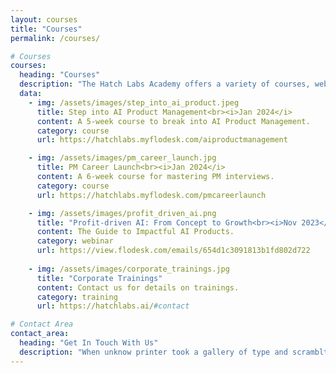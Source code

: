 ```yaml
---
layout: courses
title: "Courses"
permalink: /courses/

# Courses 
courses:
  heading: "Courses"
  description: "The Hatch Labs Academy offers a variety of courses, webinars and trainings."
  data:
    - img: /assets/images/step_into_ai_product.jpeg
      title: Step into AI Product Management<br><i>Jan 2024</i>
      content: A 5-week course to break into AI Product Management.
      category: course
      url: https://hatchlabs.myflodesk.com/aiproductmanagement

    - img: /assets/images/pm_career_launch.jpg
      title: PM Career Launch<br><i>Jan 2024</i>
      content: A 6-week course for mastering PM interviews.
      category: course
      url: https://hatchlabs.myflodesk.com/pmcareerlaunch

    - img: /assets/images/profit_driven_ai.png
      title: "Profit-driven AI: From Concept to Growth<br><i>Nov 2023</i>"
      content: The Guide to Impactful AI Products.
      category: webinar
      url: https://view.flodesk.com/emails/654d1c3091813b1fd802d722
    
    - img: /assets/images/corporate_trainings.jpg
      title: "Corporate Trainings"
      content: Contact us for details on trainings.
      category: training
      url: https://hatchlabs.ai/#contact

# Contact Area
contact_area:
  heading: "Get In Touch With Us"
  description: "When unknow printer took a gallery of type and scramblted it to make a type specimen book"
---
```


